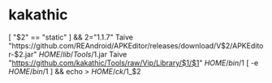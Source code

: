 # kakathic

[ "$2" == "static" ] && 2="1.1.7"
Taive "https://github.com/REAndroid/APKEditor/releases/download/V$2/APKEditor-$2.jar" $HOME/lib/Tools/$1.jar
Taive "https://github.com/kakathic/Tools/raw/Vip/Library/$1/$1" $HOME/bin/$1
[ -e $HOME/bin/$1 ] && echo > $HOME/ck/$1_$2
